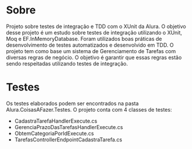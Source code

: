 # Sobre
Projeto sobre testes de integração e TDD com o XUnit da Alura. O objetivo desse projeto é um estudo sobre testes de integração utilizando o XUnit, Moq e EF.InMemoryDatabase. 
Foram utilizados boas práticas de desenvolvimento de testes automatizados e desenvolvido em TDD.
O projeto tem como base um sistema de Gerenciamento de Tarefas com diversas regras de negócio. O objetivo é garantir que essas regras estão sendo respeitadas utilizando testes de integração.

# Testes
Os testes elaborados podem ser encontrados na pasta Alura.CoisasAFazer.Testes. O projeto conta com 4 classes de testes:
* CadastraTarefaHandlerExecute.cs
* GerenciaPrazoDasTarefasHandlerExecute.cs
* ObtemCategoriaPorIdExecute.cs
* TarefasControllerEndpointCadastraTarefa.cs
